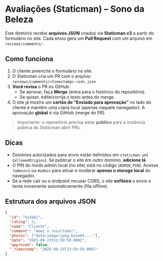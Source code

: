 # Avaliações (Staticman) – Sono da Beleza

Este diretório recebe **arquivos JSON** criados via **Staticman v3** a partir do formulário no site.
Cada envio gera um **Pull Request** com um arquivo em `reviews/comments/`.

## Como funciona
1. O cliente preenche o formulário no site.
2. O Staticman cria um PR com o arquivo:  
   `reviews/comments/<timestamp>-<id>.json`
3. **Você revisa** o PR no GitHub:
   - Se aprovar, faça **Merge** (entra para o histórico do repositório).
   - Se quiser, edite/corrija o texto antes do merge.
4. O site já mostra um **cartão de “Enviado para aprovação”** no lado do cliente e
   mantém uma cópia local (apenas naquele navegador). A aprovação **global** é via GitHub (merge do PR).

> Importante: o repositório precisa estar **público** para a instância pública do Staticman abrir PRs.

## Dicas
- Domínios autorizados para envio estão definidos em `staticman.yml` (`allowedOrigins`).
  Se publicar o site em outro domínio, **adicione lá**.
- O PIN do modo admin local (no site) está no código (`ADMIN_PIN`).
  Acesse `?admin=1` ou `#admin` para ativar e moderar **apenas o storage local** do navegador.
- Se a rede cair ou o endpoint recusar CORS, o site **enfileira** o envio e tenta novamente
  automaticamente (fila offline).

## Estrutura dos arquivos JSON
```json
{
  "id": "kx3ab1",
  "rating": 5,
  "name": "Cliente",
  "comment": "Amei o resultado!",
  "photos": ["data:image/jpeg;base64,..."],
  "date": "2025-08-23T23:59:59.000Z",
  "approved": false,
  "_timestamp": "2025-08-23T23:59:59.000Z"
}
